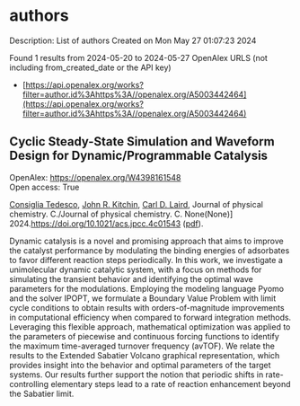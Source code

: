 # authors
Description: List of authors
Created on Mon May 27 01:07:23 2024

Found 1 results from 2024-05-20 to 2024-05-27
OpenAlex URLS (not including from_created_date or the API key)
- [https://api.openalex.org/works?filter=author.id%3Ahttps%3A//openalex.org/A5003442464](https://api.openalex.org/works?filter=author.id%3Ahttps%3A//openalex.org/A5003442464)

## Cyclic Steady-State Simulation and Waveform Design for Dynamic/Programmable Catalysis   

OpenAlex: https://openalex.org/W4398161548    
Open access: True
    
[Consiglia Tedesco](https://openalex.org/A5029952107), [John R. Kitchin](https://openalex.org/A5003442464), [Carl D. Laird](https://openalex.org/A5030631754), Journal of physical chemistry. C./Journal of physical chemistry. C. None(None)] 2024.https://doi.org/10.1021/acs.jpcc.4c01543 ([pdf](https://pubs.acs.org/doi/pdf/10.1021/acs.jpcc.4c01543)).
    
Dynamic catalysis is a novel and promising approach that aims to improve the catalyst performance by modulating the binding energies of adsorbates to favor different reaction steps periodically. In this work, we investigate a unimolecular dynamic catalytic system, with a focus on methods for simulating the transient behavior and identifying the optimal wave parameters for the modulations. Employing the modeling language Pyomo and the solver IPOPT, we formulate a Boundary Value Problem with limit cycle conditions to obtain results with orders-of-magnitude improvements in computational efficiency when compared to forward integration methods. Leveraging this flexible approach, mathematical optimization was applied to the parameters of piecewise and continuous forcing functions to identify the maximum time-averaged turnover frequency (avTOF). We relate the results to the Extended Sabatier Volcano graphical representation, which provides insight into the behavior and optimal parameters of the target systems. Our results further support the notion that periodic shifts in rate-controlling elementary steps lead to a rate of reaction enhancement beyond the Sabatier limit.    

    
